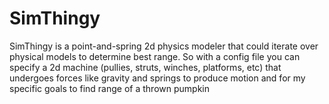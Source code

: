 # SimThingy
SimThingy is a point-and-spring 2d physics modeler that could iterate over physical models to determine best range.  So with a config file you can specify a 2d machine (pullies, struts, winches, platforms, etc) that undergoes forces like gravity and springs to produce motion and for my specific goals to find range of a thrown pumpkin
